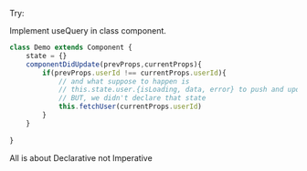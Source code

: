 Try:

Implement useQuery in class component.

```jsx
class Demo extends Component {
	state = {}
	componentDidUpdate(prevProps,currentProps){
		if(prevProps.userId !== currentProps.userId){
			// and what suppose to happen is
			// this.state.user.{isLoading, data, error} to push and update
			// BUT, we didn't declare that state
			this.fetchUser(currentProps.userId)
		}
	}
	
}
```

All is about Declarative not Imperative